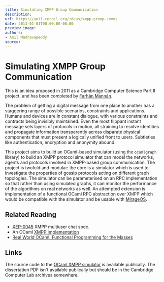 ```yaml
---
title: Simulating XMPP Group Communication
description:
url: https://anil.recoil.org/ideas/xmpp-group-comms
date: 2011-01-01T00:00:00-00:00
preview_image:
authors:
- Anil Madhavapeddy
source:
---
```


<h1>Simulating XMPP Group Communication</h1>
<p>This is an idea proposed in 2011 as a Cambridge Computer Science Part II project, and has been <span class="idea-completed">completed</span> by <a href="https://farhanmannan.com" class="contact">Farhān Mannān</a>.</p>
<p>The problem of getting a digital message from one place to another has a staggering range of possible scenarios, constraints and applications. Humans and devices are in constant dialogue, with various constraints and contracts being invisibly maintained. Even the most flippant instant message sets layers of protocols in motion, all straining to resolve identities and propagate information transparently across disparate physical components that must present a logically unified front to users. Subtleties like authentication, encryption and anonymity abound.</p>
<p>This project aims to build an OCaml-based simulator (using the <code>ocamlgraph</code> library) to build an XMPP protocol simulator that can model the networks, agents and protocols involved in XMPP-based group communication. The project is twofold and modular: the core is a simulator which is used to investigate the properties of gossip protocols acting on different graph topologies. The simulator can be parameterised on an RPC implementation so that rather than using simulated graphs, it can monitor the performance of the algorithms on real networks as well. An attempted extension is implementation of a functional OCaml RPC abstraction over XMPP which would be compatible with the simulator and be usable with <a href="https://mirageos.org">MirageOS</a>.</p>
<h2>Related Reading</h2>
<ul>
<li><a href="https://xmpp.org/extensions/xep-0045.html">XEP-0045</a> XMPP multiuser chat spec.</li>
<li>An OCaml <a href="https://github.com/ermine/xmpp">XMPP implementation</a></li>
<li><a href="https://anil.recoil.org/papers/rwo">Real World OCaml: Functional Programming for the Masses</a></li>
</ul>
<h2>Links</h2>
<p>The source code to the <a href="https://github.com/f6m6/gossip">OCaml XMPP simulator</a>
is available publically.  The dissertation PDF isn't available publically but
should be in the Cambridge Computer Lab archives somewhere.</p>

